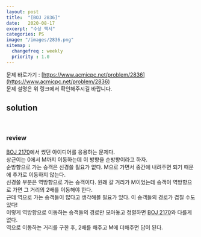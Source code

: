 ```yaml
---
layout: post
title:  "[BOJ 2836]"
date:   2020-08-17
excerpt: "수상 택시"
categories: PS
image: "/images/2836.png"
sitemap :
  changefreq : weekly
  priority : 1.0
---
```


문제 바로가기 : [https://www.acmicpc.net/problem/2836](https://www.acmicpc.net/problem/2836)<br>
문제 설명은 위 링크에서 확인해주시길 바랍니다.
<br>
## solution
<script src="https://gist.github.com/yooniversal/122ba539a883276f373d3dc20ea407ee.js"></script>
<br>

### review
[BOJ 2170](https://yooniversal.github.io/blog/post83/)에서 썼던 아이디어를 응용하는 문제다.<br>
상근이는 0에서 M까지 이동하는데 이 방향을 순방향이라고 하자.<br>
순방향으로 가는 승객은 신경쓸 필요가 없다. M으로 가면서 중간에 내려주면 되기 때문에 추가로 이동하지 않는다.<br>
신경쓸 부분은 역방향으로 가는 승객이다. 원래 갈 거리가 M이었는데 승객이 역방향으로 가면 그 거리의 2배를 이동해야 한다.<br>
근데 역으로 가는 승객들이 많다고 생각해볼 필요가 있다. 이 승객들의 경로가 겹칠 수도 있다!<br>
이렇게 역방향으로 이동하는 승객들의 경로만 모아놓고 정렬하면 [BOJ 2170](https://yooniversal.github.io/blog/post83/)와 다를게 없다.<br>
역으로 이동하는 거리를 구한 후, 2배를 해주고 M에 더해주면 답이 된다.

<script src="https://utteranc.es/client.js"
        repo="yooniversal/blog-comments"
        issue-term="pathname"
        theme="github-light"
        crossorigin="anonymous"
        async>
</script>
